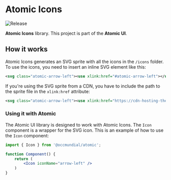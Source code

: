 # Atomic Icons
![Release](https://badge.fury.io/gh/occmundial%2Fatomic-icons-ct.svg)

**Atomic Icons** library. This project is part of the **Atomic UI**.

## How it works
Atomic Icons generates an SVG sprite with all the icons in the `/icons` folder.
To use the icons, you need to insert an inline SVG element like this:

```svg
<svg class="atomic-arrow-left"><use xlink:href="#atomic-arrow-left"></use></svg>
```

If you're using the SVG sprite from a CDN, you have to include the path to the sprite file in the `xlink:href` attribute:
```svg
<svg class="atomic-arrow-left"><use xlink:href="https://cdn-hosting-the-sprite.com/atomic-icons-ct.svg#atomic-arrow-left"></use></svg>
```

### Using it with Atomic
The Atomic UI library is designed to work with Atomic Icons. The `Icon` component is a wrapper for the SVG icon.
This is an example of how to use the `Icon` component:
```jsx
import { Icon } from '@occmundial/atomic';

function Component() {
    return (
        <Icon iconName="arrow-left" />
    )
}
```